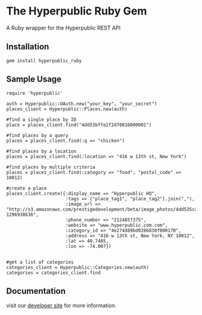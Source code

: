 The Hyperpublic Ruby Gem
======================

A Ruby wrapper for the Hyperpublic REST API


Installation
----------------
    gem install hyperpublic_ruby


Sample Usage
----------------
    require 'hyperpublic'

    auth = Hyperpublic::OAuth.new("your_key", "your_secret")
    places_client = Hyperpublic::Places.new(auth)

    #find a single place by ID
    place = places_client.find("4dd53bffe2f2d70816000001")

    #find places by a query
    places = places_client.find(:q => "chicken")

    #find places by a location
    places = places_client.find(:location => "416 w 13th st, New York")

    #find places by multiple criteria
    places = places_client.find(:category => "food", "postal_code" => 10012)

    #create a place
    places_client.create({:display_name => "Hyperpublic HQ",
                          :tags => ["place_tag1", "place_tag2"].join(","),
                          :image_url => "http://s3.amazonaws.com/prestigedevelopment/beta/image_photos/4dd535cab47dfd026c000002/square.png?1296938636",
                          :phone_number => "2124857375",
                          :website => "www.hyperpublic.com.com",
                          :category_id => "4e274d89bd0286830f000170",
                          :address => "416 w 13th st, New York, NY 10012",
                          :lat => 40.7405, 
                          :lon => -74.007})


    #get a list of categories
    categories_client = Hyperpublic::Categories.new(auth)
    categories = categories_client.find

Documentation
---------------
visit our [developer site](http://developer.hyperpublic.com) for more information.
